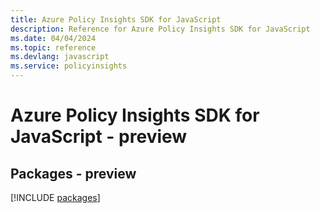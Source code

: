 ```yaml
---
title: Azure Policy Insights SDK for JavaScript
description: Reference for Azure Policy Insights SDK for JavaScript
ms.date: 04/04/2024
ms.topic: reference
ms.devlang: javascript
ms.service: policyinsights
---
```

# Azure Policy Insights SDK for JavaScript - preview
## Packages - preview
[!INCLUDE [packages](policy-insights-index.md)]